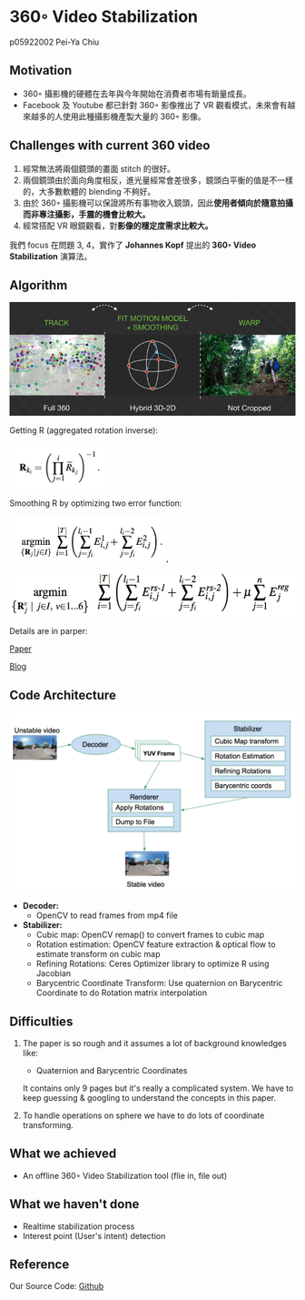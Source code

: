 360◦ Video Stabilization
==
p05922002 Pei-Ya Chiu



Motivation
--

- 360◦ 攝影機的硬體在去年與今年開始在消費者市場有銷量成長。
- Facebook 及 Youtube 都已針對 360◦ 影像推出了 VR 觀看模式，未來會有越來越多的人使用此種攝影機產製大量的 360◦ 影像。

Challenges with current 360 video
-- 

1. 經常無法將兩個鏡頭的畫面 stitch 的很好。
2. 兩個鏡頭由於面向角度相反，進光量經常會差很多，鏡頭白平衡的值是不一樣的，大多數軟體的 blending 不夠好。
3.  由於 360◦ 攝影機可以保證將所有事物收入鏡頭，因此**使用者傾向於隨意拍攝而非專注攝影，手震的機會比較大。**
4. 經常搭配 VR 眼鏡觀看，對**影像的穩定度需求比較大。**

我們 focus 在問題 3, 4，實作了 **Johannes Kopf** 提出的 **360◦ Video Stabilization** 演算法。


Algorithm
--

![](algorithm.jpg)


Getting R (aggregated rotation inverse):

<img src="R.png" height="80px"/>

Smoothing R by optimizing two error function:

<img src="E1.png" height="80px"/>, 

<img src="E2.png" height="80px"/>



Details are in parper:

[Paper](http://dl.acm.org/citation.cfm?id=2982405)

[Blog](https://code.facebook.com/posts/697469023742261/360-video-stabilization-a-new-algorithm-for-smoother-360-video-viewing/)


Code Architecture
--

![](architecture.png)

- **Decoder:**
	- OpenCV to read frames from mp4 file
- **Stabilizer:**
   - Cubic map: OpenCV remap() to convert frames to cubic map 
   - Rotation estimation: OpenCV feature extraction & optical flow to estimate transform on cubic map
   - Refining Rotations: Ceres Optimizer library to optimize R using Jacobian
   - Barycentric Coordinate Transform: Use quaternion on Barycentric Coordinate to do Rotation matrix interpolation


Difficulties
-
1. The paper is so rough and it assumes a lot of background knowledges like:
	-  Quaternion and Barycentric Coordinates
	
	It contains only 9 pages but it's really a complicated system. We have to keep guessing & googling to understand the concepts in this paper.
2. To handle operations on sphere we have to do lots of coordinate transforming. 

   
   
What we achieved
-
- An offline 360◦ Video Stabilization tool (flie in, file out)


What we haven't done
-
- Realtime stabilization process
- Interest point (User's intent) detection


Reference 
-
Our Source Code: [Github](https://github.com/lockercho/stabilization-for-360) 

